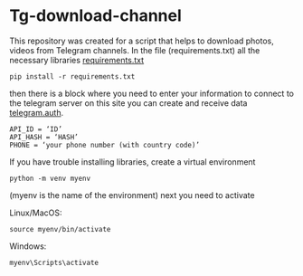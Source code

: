 # Tg-download-channel
This repository was created for a script that helps to download photos, videos from Telegram channels.
In the file (requirements.txt) all the necessary libraries
[requirements.txt](requirements.txt)
```shell
pip install -r requirements.txt
```
then there is a block where you need to enter your information to connect to the telegram server on this site you can create and receive data [telegram.auth](https://my.telegram.org/auth).

```hell
API_ID = ‘ID’
API_HASH = ‘HASH’
PHONE = ‘your phone number (with country code)’
```

If you have trouble installing libraries, create a virtual environment
```hell
python -m venv myenv 
```
(myenv is the name of the environment)
next you need to activate 


Linux/MacOS:
```hell
source myenv/bin/activate
```

Windows:
```hell
myenv\Scripts\activate
```

